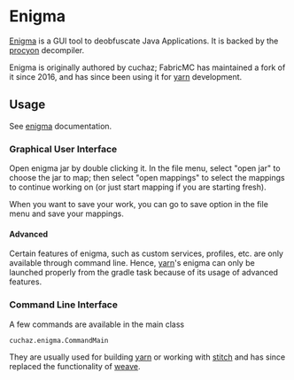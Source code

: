 # Enigma

[Enigma](https://github.com/FabricMC/Enigma) is a GUI tool to
deobfuscate Java Applications. It is backed by the [procyon](../procyon.md)
decompiler.

Enigma is originally authored by cuchaz; FabricMC has maintained a fork
of it since 2016, and has since been using it for [yarn](../yarn.md)
development.

## Usage

See [enigma](../Documentation/enigma.md) documentation.

### Graphical User Interface

Open enigma jar by double clicking it. In the file menu, select "open
jar" to choose the jar to map; then select "open mappings" to select the
mappings to continue working on (or just start mapping if you are
starting fresh).

When you want to save your work, you can go to save option in the file
menu and save your mappings.

#### Advanced

Certain features of enigma, such as custom services, profiles, etc. are
only available through command line. Hence, [yarn](../yarn.md)'s enigma can
only be launched properly from the gradle task because of its usage of
advanced features.

### Command Line Interface

A few commands are available in the main class

    cuchaz.enigma.CommandMain

They are usually used for building [yarn](../yarn.md) or working with
[stitch](../stitch.md) and has since replaced the functionality of
[weave](../weave.md).
